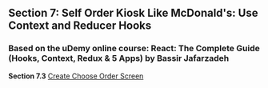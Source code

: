 ## Section 7: Self Order Kiosk Like McDonald's: Use Context and Reducer Hooks

### Based on the uDemy online course: React: The Complete Guide (Hooks, Context, Redux & 5 Apps) by Bassir Jafarzadeh

**Section 7.3** [Create Choose Order Screen](https://www.udemy.com/course/react-the-complete-guide/learn/lecture/26278540)
